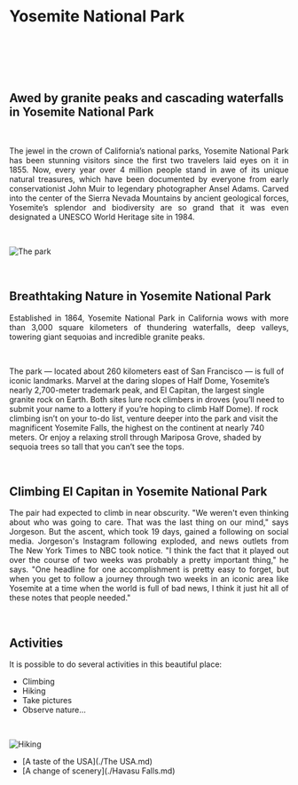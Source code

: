 # Yosemite National Park 
&nbsp;
-----------------------
&nbsp;
## Awed by granite peaks and cascading waterfalls in Yosemite National Park
&nbsp;

<p align=justify> The jewel in the crown of California’s national parks, Yosemite National Park has been stunning visitors since the first two travelers laid eyes on it in 1855. Now, every year over 4 million people stand in awe of its unique natural treasures, which have been documented by everyone from early conservationist John Muir to legendary photographer Ansel Adams. Carved into the center of the Sierra Nevada Mountains by ancient geological forces, Yosemite’s splendor and biodiversity are so grand that it was even designated a UNESCO World Heritage site in 1984. </p>

&nbsp;
  
![The park](https://img0.oastatic.com/img2/73855996/1080x610r/view-of-yosemite-falls-on-a-hike-in-yosemite.jpg)

&nbsp;

## Breathtaking Nature in Yosemite National Park 

<p align=justify> Established in 1864, Yosemite National Park in California wows with more than 3,000 square kilometers of thundering waterfalls, deep valleys, towering giant sequoias and incredible granite peaks. </p> 

&nbsp;

The park — located about 260 kilometers east of San Francisco — is full of iconic landmarks. Marvel at the daring slopes of Half Dome, Yosemite’s nearly 2,700-meter trademark peak, and El Capitan, the largest single granite rock on Earth. Both sites lure rock climbers in droves (you’ll need to submit your name to a lottery if you’re hoping to climb Half Dome). If rock climbing isn’t on your to-do list, venture deeper into the park and visit the magnificent Yosemite Falls, the highest on the continent at nearly 740 meters. Or enjoy a relaxing stroll through Mariposa Grove, shaded by sequoia trees so tall that you can’t see the tops.

&nbsp;

## Climbing El Capitan in Yosemite National Park
<p align=justify> The pair had expected to climb in near obscurity. "We weren't even thinking about who was going to care. That was the last thing on our mind," says Jorgeson. But the ascent, which took 19 days, gained a following on social media. Jorgeson's Instagram following exploded, and news outlets from The New York Times to NBC took notice. "I think the fact that it played out over the course of two weeks was probably a pretty important thing," he says. "One headline for one accomplishment is pretty easy to forget, but when you get to follow a journey through two weeks in an iconic area like Yosemite at a time when the world is full of bad news, I think it just hit all of these notes that people needed." </p>

&nbsp;

## Activities 
It is possible to do several activities in this beautiful place: 
* Climbing
* Hiking
* Take pictures 
* Observe nature...

&nbsp;

![Hiking](https://national-park.com/wp-content/uploads/2017/03/Yosemite-National-Park-Hiking-Guide.jpg)


* [A taste of the USA](./The USA.md)
* [A change of scenery](./Havasu Falls.md) 
